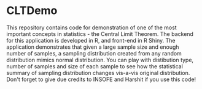 # CLTDemo
This repository contains code for demonstration of one of the most important concepts in statistics - the Central Limit Theorem. The backend for this application is developed in R, and front-end in R Shiny. The application demonstrates that given a large sample size and enough number of samples, a sampling distribution created from any random distribution mimics normal distribution. You can play with distibution type, number of samples and size of each sample to see how the statistical summary of sampling distribution changes vis-a-vis original distribution.
Don't forget to give due credits to INSOFE and Harshit if you use this code!
